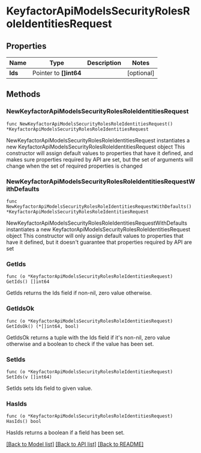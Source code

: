 # KeyfactorApiModelsSecurityRolesRoleIdentitiesRequest

## Properties

Name | Type | Description | Notes
------------ | ------------- | ------------- | -------------
**Ids** | Pointer to **[]int64** |  | [optional] 

## Methods

### NewKeyfactorApiModelsSecurityRolesRoleIdentitiesRequest

`func NewKeyfactorApiModelsSecurityRolesRoleIdentitiesRequest() *KeyfactorApiModelsSecurityRolesRoleIdentitiesRequest`

NewKeyfactorApiModelsSecurityRolesRoleIdentitiesRequest instantiates a new KeyfactorApiModelsSecurityRolesRoleIdentitiesRequest object
This constructor will assign default values to properties that have it defined,
and makes sure properties required by API are set, but the set of arguments
will change when the set of required properties is changed

### NewKeyfactorApiModelsSecurityRolesRoleIdentitiesRequestWithDefaults

`func NewKeyfactorApiModelsSecurityRolesRoleIdentitiesRequestWithDefaults() *KeyfactorApiModelsSecurityRolesRoleIdentitiesRequest`

NewKeyfactorApiModelsSecurityRolesRoleIdentitiesRequestWithDefaults instantiates a new KeyfactorApiModelsSecurityRolesRoleIdentitiesRequest object
This constructor will only assign default values to properties that have it defined,
but it doesn't guarantee that properties required by API are set

### GetIds

`func (o *KeyfactorApiModelsSecurityRolesRoleIdentitiesRequest) GetIds() []int64`

GetIds returns the Ids field if non-nil, zero value otherwise.

### GetIdsOk

`func (o *KeyfactorApiModelsSecurityRolesRoleIdentitiesRequest) GetIdsOk() (*[]int64, bool)`

GetIdsOk returns a tuple with the Ids field if it's non-nil, zero value otherwise
and a boolean to check if the value has been set.

### SetIds

`func (o *KeyfactorApiModelsSecurityRolesRoleIdentitiesRequest) SetIds(v []int64)`

SetIds sets Ids field to given value.

### HasIds

`func (o *KeyfactorApiModelsSecurityRolesRoleIdentitiesRequest) HasIds() bool`

HasIds returns a boolean if a field has been set.


[[Back to Model list]](../README.md#documentation-for-models) [[Back to API list]](../README.md#documentation-for-api-endpoints) [[Back to README]](../README.md)


